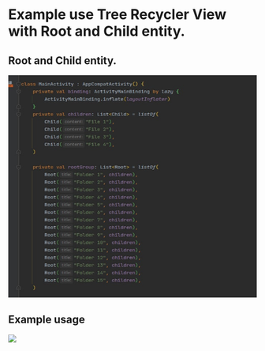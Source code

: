 # Example use Tree Recycler View with Root and Child entity.

## Root and Child entity.

<img src="https://github.com/gazievDima/TreeRecyclerView/blob/main/screenshot.jpg" width="550" height="450">

## Example usage

<img src="https://github.com/gazievDima/TreeRecyclerView/blob/main/gif.mp4" >

